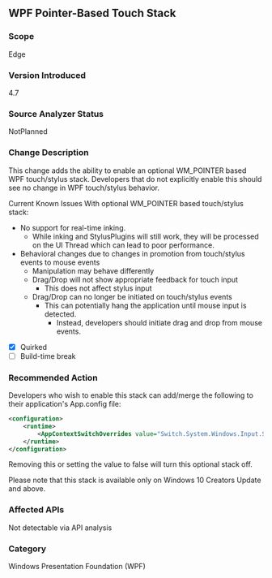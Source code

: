﻿## WPF Pointer-Based Touch Stack

### Scope
Edge

### Version Introduced
4.7

### Source Analyzer Status
NotPlanned

### Change Description
This change adds the ability to enable an optional WM_POINTER based WPF touch/stylus stack.  Developers that do not explicitly enable this should see no change in WPF touch/stylus behavior.

Current Known Issues With optional WM_POINTER based touch/stylus stack:
- No support for real-time inking.
    - While inking and StylusPlugins will still work, they will be processed on the UI Thread which can lead to poor performance.
- Behavioral changes due to changes in promotion from touch/stylus events to mouse events
    - Manipulation may behave differently
    - Drag/Drop will not show appropriate feedback for touch input
        - This does not affect stylus input
    - Drag/Drop can no longer be initiated on touch/stylus events
        - This can potentially hang the application until mouse input is detected.
            - Instead, developers should initiate drag and drop from mouse events.

- [X] Quirked
- [ ] Build-time break

### Recommended Action
Developers who wish to enable this stack can add/merge the following to their application's App.config file:

```xml
<configuration>
    <runtime>
        <AppContextSwitchOverrides value="Switch.System.Windows.Input.Stylus.EnablePointerSupport=true"/>
    </runtime>
</configuration>
```

Removing this or setting the value to false will turn this optional stack off.  

Please note that this stack is available only on Windows 10 Creators Update and above.

### Affected APIs
Not detectable via API analysis

### Category
Windows Presentation Foundation (WPF)

<!--

# Original bug
197685
-->

<!-- breaking change id: 172 -->
